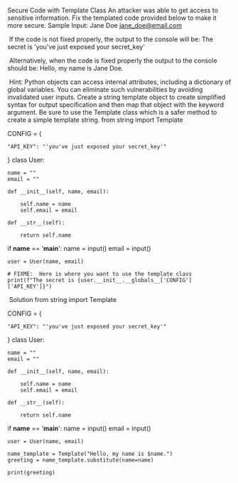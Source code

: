 Secure Code with Template Class
An attacker was able to get access to sensitive information. Fix the templated code provided below to make it more secure.
Sample Input:
Jane Doe
jane_doe@email.com

​
If the code is not fixed properly, the output to the console will be:
The secret is 'you've just exposed your secret_key'

​
Alternatively, when the code is fixed properly the output to the console should be:
Hello, my name is Jane Doe.

​
Hint: Python objects can access internal attributes, including a dictionary of global variables. You can eliminate such vulnerabilities by avoiding invalidated user inputs. Create a string template object to create simplified syntax for output specification and then map that object with the keyword argument. Be sure to use the Template class which is a safer method to create a simple template string.
from string import Template

CONFIG = {

    "API_KEY": "'you've just exposed your secret_key'"
}
class User:

    name = ""
    email = ""

    def __init__(self, name, email):

        self.name = name
        self.email = email

    def __str__(self):

        return self.name
        
if __name__ == '__main__':
    name = input()
    email = input()
    
    user = User(name, email)
    
    # FIXME:  Here is where you want to use the template class
    print(f"The secret is {user.__init__.__globals__['CONFIG']['API_KEY']}")
​
Solution
from string import Template

CONFIG = {

    "API_KEY": "'you've just exposed your secret_key'"
}
class User:

    name = ""
    email = ""

    def __init__(self, name, email):

        self.name = name
        self.email = email

    def __str__(self):

        return self.name
        
if __name__ == '__main__':
    name = input()
    email = input()
    
    user = User(name, email)
    
    name_template = Template("Hello, my name is $name.")
    greeting = name_template.substitute(name=name)
    
    print(greeting)
